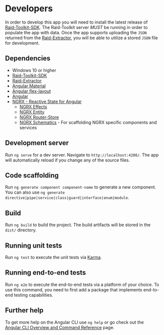 # Developers

In order to develop this app you will need to install the latest release of
[Raid-Toolkit-SDK](https://github.com/raid-toolkit/raid-toolkit-sdk#installation).
The Raid-Toolkit server *MUST* be running in order to populate the app with data.
Once the app supports uploading the `JSON` returned from the [Raid-Extractor](https://github.com/raid-toolkit/extractor/releases),
you will be able to utilize a stored `JSON` file for development.

## Dependencies
- Windows 10 or higher
- [Raid-Toolkit-SDK](https://github.com/raid-toolkit/raid-toolkit-sdk#installation)
- [Raid-Extractor](https://github.com/raid-toolkit/extractor/releases)
- [Angular Material](https://material.angular.io/)
- [Angular flex-layout](https://github.com/angular/flex-layout)
- [Angular](https://angular.io/)
- [NGRX - Reactive State for Angular](https://ngrx.io/)
  - [NGRX Effects](https://ngrx.io/guide/effects)
  - [NGRX Entity](https://ngrx.io/guide/entity)
  - [NGRX Router-Store](https://ngrx.io/guide/router-store)
  - [NGRX Schematics](https://ngrx.io/guide/schematics) - For scaffolding NGRX specific components and services

## Development server

Run `ng serve` for a dev server. Navigate to `http://localhost:4200/`. The app will automatically reload if you change any of the source files.

## Code scaffolding

Run `ng generate component component-name` to generate a new component. You can also use `ng generate directive|pipe|service|class|guard|interface|enum|module`.

## Build

Run `ng build` to build the project. The build artifacts will be stored in the `dist/` directory.

## Running unit tests

Run `ng test` to execute the unit tests via [Karma](https://karma-runner.github.io).

## Running end-to-end tests

Run `ng e2e` to execute the end-to-end tests via a platform of your choice. To use this command, you need to first add a package that implements end-to-end testing capabilities.

## Further help

To get more help on the Angular CLI use `ng help` or go check out the [Angular CLI Overview and Command Reference](https://angular.io/cli) page.
